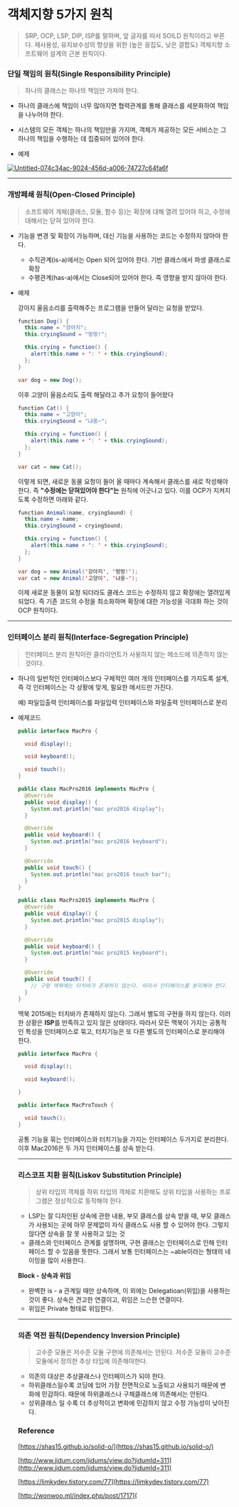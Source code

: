 # 객체지향 5가지 원칙

> SRP, OCP, LSP, DIP, ISP를 말하며, 앞 글자를 따서 SOILD 원칙이라고 부른다.  재사용성, 유지보수성의 향상을 위한 (높은 응집도, 낮은 결합도) 객체지향 소프트웨어 설계의 근본 원칙이다.



### 단일 책임의 원칙(Single Responsibility Principle)

> 하나의 클래스는 하나의 책임만 가져야 한다.

+ 하나의 클래스에 책임이 너무 많아지면 협력관계를 통해 클래스를 세분화하여 책임을 나누어야 한다.

+ 시스템의 모든 객체는 하나의 책임만을 가지며, 객체가 제공하는 모든 서비스는 그 하나의 책임을 수행하는 데 집중되어 있어야 한다.

+ 예제

<a href="https://ibb.co/YpND34Z"><img src="https://i.ibb.co/V2LHt0m/Untitled-074c34ac-9024-456d-a006-74727c64fa6f.png" alt="Untitled-074c34ac-9024-456d-a006-74727c64fa6f" border="0"></a>

------



### 개방페쇄 원칙(Open-Closed Principle)

> 소프트웨어 개체(클래스, 모듈, 함수 등)는 확장에 대해 열려 있어야 하고, 수정에 대해서는 닫혀 있어야 한다.

+ 기능을 변경 및 확장이 가능하며, 대신 기능을 사용하는 코드는 수정하지 않아야 한다.

  + 수직관계(is-a)에서는 Open 되어 있어야 한다. 기반 클래스에서 파생 클래스로 확장
  + 수평관계(has-a)에서는 Close되어 있어야 한다. 즉 영향을 받지 않아야 한다.

+ 예제

  강아지 울음소리를 출력해주는 프로그램을 만들어 달라는 요청을 받았다.

  ```java
  function Dog() {
    this.name = "강아지";
    this.cryingSound = "멍멍!";
  
    this.crying = function() {
      alert(this.name + ': ' + this.cryingSound);
    };
  }
  
  var dog = new Dog();
  ```

  이후 고양이 울음소리도 출력 해달라고 추가 요청이 들어왔다

  ```java
  function Cat() {
    this.name = "고양이";
    this.cryingSound = "냐옹~";
  
    this.crying = function() {
      alert(this.name + ': ' + this.cryingSound);
    };
  }
  
  var cat = new Cat();
  ```

  이렇게 되면, 새로운 동물 요청이 들어 올 때마다 계속해서 클래스를 새로 작성해야 한다. 즉 **"수정에는 닫혀있어야 한다"는** 원칙에 어긋나고 있다. 이를 OCP가 지켜지도록 수정하면 아래와 같다.

  ```java
  function Animal(name, cryingSound) {
    this.name = name;
    this.cryingSound = cryingSound;
  
    this.crying = function() {
      alert(this.name + ': ' + this.cryingSound);
    };
  }
  
  var dog = new Animal('강아지', '멍멍!');
  var cat = new Animal('고양이', '냐옹~');
  ```

  이제 새로운 동물이 요청 되더라도 클래스 코드는 수정하지 않고 확장에는 열려있게 되었다. 즉 기존 코드의 수정을 최소화하며 확장에 대한 가능성을 극대화 하는 것이 OCP 원칙이다.

------



### 인터페이스 분리 원칙(Interface-Segregation Principle)

> 인터페이스 분리 원칙이란 클라이언트가 사용하지 않는 메소드에 의존하지 않는 것이다.

+ 하나의 일반적인 인터페이스보다 구체적인 여러 개의 인터페이스를 가지도록 설계, 즉 각 인터페이스는 각 상황에 맞게, 필요한 메서드만 가진다.

  예) 파일입출력 인터페이스를 파일입력 인터페이스와 파일출력 인터페이스로 분리

+ 예제코드

  ```java
  public interface MacPro {
  
    void display();
  
    void keyboard();
  
    void touch();
  }
  
  public class MacPro2016 implements MacPro {
    @Override
    public void display() {
      System.out.println("mac pro2016 display");
    }
  
    @Override
    public void keyboard() {
      System.out.println("mac pro2016 keyboard");
    }
  
    @Override
    public void touch() {
      System.out.println("mac pro2016 touch bar");
    }
  }
  
  public class MacPro2015 implements MacPro {
    @Override
    public void display() {
      System.out.println("mac pro2015 display");
    }
  
    @Override
    public void keyboard() {
      System.out.println("mac pro2015 keyboard");
    }
  
    @Override
    public void touch() {
      // 구형 맥북에는 터치바가 존재하지 않는다. 따라서 인터페이스를 분리해야 한다.
    }
  }
  ```

  맥북 2015에는 터치바가 존재하지 않는다. 그래서 별도의 구현을 하지 않는다. 이러한 상황은 **ISP**를 만족하고 있지 않은 상태이다. 따라서 모든 맥북이 가지는 공통적인 특성을 인터페이스로 묶고, 터치기능은 또 다른 별도의 인터페이스로 분리해야 한다.

  ```java
  public interface MacPro {
  
    void display();
  
    void keyboard();
  
  }
  
  public interface MacProTouch {
  
    void touch();
  }
  ```

  공통 기능을 묶는 인터페이스와 터치기능을 가지는 인터페이스 두가지로 분리한다. 이후 Mac2016은 두 가지 인터페이스를 상속 받는다.

  ------

  

  ### 리스코프 치환 원칙(Liskov Substitution Principle)

  > 상위 타입의 객체를 하위 타입의 객체로 치환해도 상위 타입을 사용하는 프로그램은 정상적으로 동작해야 한다.

  + LSP는 잘 디자인된 상속에 관한 내용, 부모 클래스를 상속 받을 때, 부모 클래스가 사용되는 곳에 아무 문제없이 자식 클래스도 사용 할 수 있어야 한다. 그렇지 않다면 상속을 잘 못 사용하고 있는 것
  + 클래스와 인터페이스 관계를 설명하며, 구현 클래스는 인터페이스로 인해 인터페이스 할 수 있음을 뜻한다. 그래서 보통 인터페이스는 ~able이라는 형태의 네이밍을 많이 사용한다.

  **Block - 상속과 위임**

  + 완벽한 is - a 관계일 때만 상속하며, 이 외에는 Delegatioan(위임)을 사용하는 것이 좋다.  상속은 견고한 연결이고, 위임은 느슨한 연결이다.
  + 위임은 Private 형태로 위임한다.

  ------

  

  ### 의존 역전 원칙(Dependency Inversion Principle)

  > 고수준 모듈은 저수준 모듈 구현에 의존해서는 안된다. 저수준 모듈이 고수준 모듈에서 정의한 추상 타입에 의존해야한다.

  + 의존의 대상은 추상클래스나 인터페이스가 되야 한다.
  + 하위클래스일수록 코딩에 있어 가장 전면적으로 노출되고 사용되기 때문에 변화에 민감하다. 때문에 하위클래스나 구체클래스에 의존해서는 안된다.
  + 상위클래스 일 수록 더 추상적이고 변화에 민감하지 않고 수정 가능성이 낮아진다.

  

  

  ### Reference

  [https://shas15.github.io/solid-o/](https://shas15.github.io/solid-o/)

  [http://www.jidum.com/jidums/view.do?jidumId=311](http://www.jidum.com/jidums/view.do?jidumId=311)

  [https://limkydev.tistory.com/77](https://limkydev.tistory.com/77)

  [http://wonwoo.ml/index.php/post/1717](
